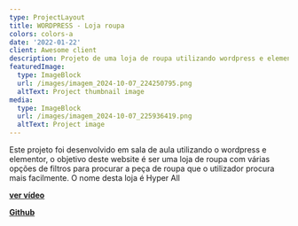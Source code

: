 ```yaml
---
type: ProjectLayout
title: WORDPRESS - Loja roupa
colors: colors-a
date: '2022-01-22'
client: Awesome client
description: Projeto de uma loja de roupa utilizando wordpress e elementor
featuredImage:
  type: ImageBlock
  url: /images/imagem_2024-10-07_224250795.png
  altText: Project thumbnail image
media:
  type: ImageBlock
  url: /images/imagem_2024-10-07_225936419.png
  altText: Project image
---
```

Este projeto foi desenvolvido em sala de aula utilizando o wordpress e elementor, o objetivo deste website é ser uma loja de roupa com várias opções de filtros para procurar a peça de roupa que o utilizador procura mais facilmente. O nome desta loja é Hyper All

[**ver vídeo**](https://drive.google.com/file/d/1gr644oP-8UyX1RrR8pLo9gZdcVo3G216/view?usp=sharing)

[**Github**](https://github.com/Danielsoares117/Loja-roupa)

